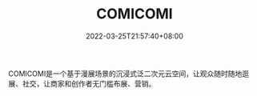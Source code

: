 ﻿---
weight: 
title: "COMICOMI"
description: "COMICOMI是一个基于漫展场景的沉浸式泛二次元云空间，让观众随时随地逛展、社交，让商家和创作者无门槛布展、营销。"
date: 2022-03-25T21:57:40+08:00
lastmod: 2022-03-25T16:45:40+08:00
draft: false
authors: ["Metabd"]
featuredImage: "76.png"
link: "https://www.comicomi.co/"
tags: ["COMICOMI","虚拟社交"]
categories: ["navigation"]
navigation: ["虚拟社交"]
lightgallery: true
toc: true
pinned: false
recommend: false
recommend1: false
---
COMICOMI是一个基于漫展场景的沉浸式泛二次元云空间，让观众随时随地逛展、社交，让商家和创作者无门槛布展、营销。
